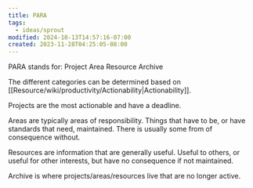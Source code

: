 ```yaml
---
title: PARA
tags:
  - ideas/sprout
modified: 2024-10-13T14:57:16-07:00
created: 2023-11-28T04:25:05-08:00
---
```

PARA stands for:
	Project
	Area
	Resource
	Archive

The different categories can be determined based on [[Resource/wiki/productivity/Actionability|Actionability]].

Projects are the most actionable and have a deadline.

Areas are typically areas of responsibility. Things that have to be, or have standards that need, maintained. There is usually some from of consequence without.

Resources are information that are generally useful. Useful to others, or useful for other interests, but have no consequence if not maintained.

Archive is where projects/areas/resources live that are no longer active.